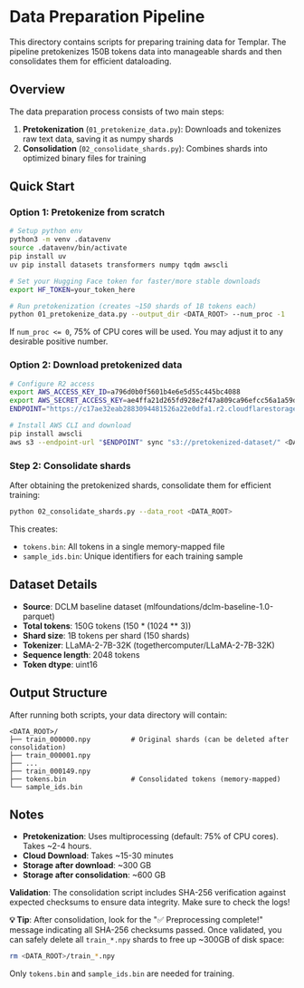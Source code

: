 # Data Preparation Pipeline

This directory contains scripts for preparing training data for Templar. The pipeline pretokenizes 150B tokens data into manageable shards and then consolidates them for efficient dataloading.

## Overview

The data preparation process consists of two main steps:

1. **Pretokenization** (`01_pretokenize_data.py`): Downloads and tokenizes raw text data, saving it as numpy shards
2. **Consolidation** (`02_consolidate_shards.py`): Combines shards into optimized binary files for training

## Quick Start

### Option 1: Pretokenize from scratch

```bash
# Setup python env
python3 -m venv .datavenv
source .datavenv/bin/activate
pip install uv
uv pip install datasets transformers numpy tqdm awscli

# Set your Hugging Face token for faster/more stable downloads
export HF_TOKEN=your_token_here

# Run pretokenization (creates ~150 shards of 1B tokens each)
python 01_pretokenize_data.py --output_dir <DATA_ROOT> --num_proc -1
```
If `num_proc <= 0`, 75% of CPU cores will be used. You may adjust it to any desirable positive number.

### Option 2: Download pretokenized data

```bash
# Configure R2 access
export AWS_ACCESS_KEY_ID=a796d0b0f5601b4e6e5d55c445bc4088
export AWS_SECRET_ACCESS_KEY=ae4ffa21d265fd928e2f47a809ca96efcc56a1a59d40979fa5081d9c6dfadf57
ENDPOINT="https://c17ae32eab2883094481526a22e0dfa1.r2.cloudflarestorage.com"

# Install AWS CLI and download
pip install awscli
aws s3 --endpoint-url "$ENDPOINT" sync "s3://pretokenized-dataset/" <DATA_ROOT>
```

### Step 2: Consolidate shards

After obtaining the pretokenized shards, consolidate them for efficient training:

```bash
python 02_consolidate_shards.py --data_root <DATA_ROOT>
```

This creates:
- `tokens.bin`: All tokens in a single memory-mapped file
- `sample_ids.bin`: Unique identifiers for each training sample

## Dataset Details

- **Source**: DCLM baseline dataset (mlfoundations/dclm-baseline-1.0-parquet)
- **Total tokens**: 150G tokens (150 * (1024 ** 3))
- **Shard size**: 1B tokens per shard (150 shards)
- **Tokenizer**: LLaMA-2-7B-32K (togethercomputer/LLaMA-2-7B-32K)
- **Sequence length**: 2048 tokens
- **Token dtype**: uint16

## Output Structure

After running both scripts, your data directory will contain:

```
<DATA_ROOT>/
├── train_000000.npy          # Original shards (can be deleted after consolidation)
├── train_000001.npy
├── ...
├── train_000149.npy
├── tokens.bin                # Consolidated tokens (memory-mapped)
└── sample_ids.bin          
```

## Notes

- **Pretokenization**: Uses multiprocessing (default: 75% of CPU cores). Takes ~2-4 hours.
- **Cloud Download**: Takes ~15-30 minutes
- **Storage after download**: ~300 GB
- **Storage after consolidation**: ~600 GB


**Validation**: The consolidation script includes SHA-256 verification against expected checksums to ensure data integrity. Make sure to check the logs!

**💡 Tip**: After consolidation, look for the "✅ Preprocessing complete!" message indicating all SHA-256 checksums passed. Once validated, you can safely delete all `train_*.npy` shards to free up ~300GB of disk space:
```bash
rm <DATA_ROOT>/train_*.npy
```
Only `tokens.bin` and `sample_ids.bin` are needed for training.